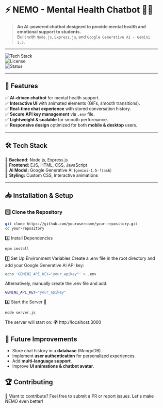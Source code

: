 # ⚡ NEMO - Mental Health Chatbot 🤖💙  

> **An AI-powered chatbot designed to provide mental health and emotional support to students.**  
> Built with `Node.js`, `Express.js`, and `Google Generative AI - Gemini 1.5`.  

---

![Tech Stack](https://img.shields.io/badge/Tech%20Stack-Node.js%20%7C%20Express.js%20%7C%20EJS%20%7C%20Google%20Generative%20AI-brightgreen?style=flat-square)  
![License](https://img.shields.io/badge/License-MIT-blue.svg)  
![Status](https://img.shields.io/badge/Status-Active-success?style=flat-square)  

---

## 🚀 Features  
✅ **AI-driven chatbot** for mental health support.  
✅ **Interactive UI** with animated elements (GIFs, smooth transitions).  
✅ **Real-time chat experience** with stored conversation history.  
✅ **Secure API key management** via `.env` file.  
✅ **Lightweight & scalable** for smooth performance.  
✅ **Responsive design** optimized for both **mobile & desktop** users.  

---

## 🛠 Tech Stack  
🔹 **Backend:** Node.js, Express.js  
🔹 **Frontend:** EJS, HTML, CSS, JavaScript  
🔹 **AI Model:** Google Generative AI (`gemini-1.5-flash`)  
🔹 **Styling:** Custom CSS, Interactive animations  

---

## 📥 Installation & Setup  

### 1️⃣ Clone the Repository  
```sh
git clone https://github.com/yourusername/your-repository.git
cd your-repository
```
2️⃣ Install Dependencies
```sh
npm install
```
3️⃣ Set Up Environment Variables
Create a .env file in the root directory and add your Google Generative AI API key:
```sh
echo 'GEMINI_API_KEY="your_apikey"' > .env
```
Alternatively, manually create the .env file and add:
```sh
GEMINI_API_KEY="your_apikey"
```
4️⃣ Start the Server 🚀
```sh
node server.js
```
The server will start on: 🌍 http://localhost:3000

## 📌 Future Improvements  
- Store chat history in a **database** (MongoDB).  
- Implement **user authentication** for personalized experiences.  
- Add **multi-language support**.  
- Improve **UI animations & chatbot avatar**.  


## 🏆 Contributing
💙 Want to contribute? Feel free to submit a PR or report issues. Let's make NEMO even better!


